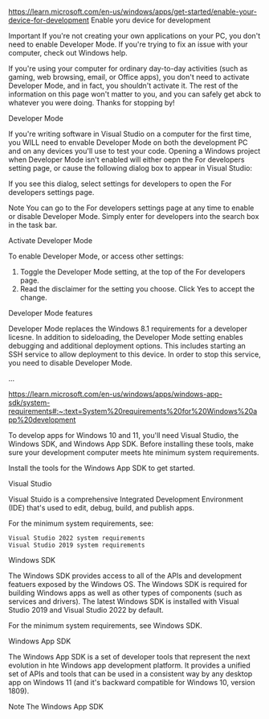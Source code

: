 https://learn.microsoft.com/en-us/windows/apps/get-started/enable-your-device-for-development
Enable yoru device for development

Important 
If you're not creating your own applications on your PC, you don't need to enable Developer Mode. If you're trying to fix an issue with your computer, check out Windows help.

If you're using your computer for ordinary day-to-day activities (such as gaming, web browsing, email, or Office apps), you don't need to activate Developer Mode, and in fact, you shouldn't activate it. The rest of the information on this page won't matter to you, and you can safely get abck to whatever you were doing. Thanks for stopping by!

Developer Mode

If you're writing software in Visual Studio on a computer for the first time, you WILL need to envable Developer Mode on both the development PC and on any devices you'll use to test your code. Opening a Windows project when Developer Mode isn't enabled will either oepn the For developers setting page, or cause the following dialog box to appear in Visual Studio:

If you see this dialog, select settings for developers to open the For developers settings page.

Note
You can go to the For developers settings page at any time to enable or disable Developer Mode. Simply enter for developers into the search box in the task bar.

Activate Developer Mode

To enable Developer Mode, or access other settings:

1. Toggle the Developer Mode setting, at the top of the For developers page.
2. Read the disclaimer for the setting you choose. Click Yes to accept the change.

Developer Mode features

Developer Mode replaces the Windows 8.1 requirements for a developer licesne. In addition to sideloading, the Developer Mode setting enables debugging and additional deployment options. This includes starting an SSH service to allow deployment to this device. In order to stop this service, you need to disable Developer Mode.

...

https://learn.microsoft.com/en-us/windows/apps/windows-app-sdk/system-requirements#:~:text=System%20requirements%20for%20Windows%20app%20development

To develop apps for Windows 10 and 11, you'll need Visual Studio, the Windows SDK, and Windows App SDK. Before installing these tools, make sure your development computer meets hte minimum system requirements.

Install the tools for the Windows App SDK to get started.

Visual Studio

Visual Stuido is a comprehensive Integrated Development Environment (IDE) that's used to edit, debug, build, and publish apps.

For the minimum system requirements, see:

    Visual Studio 2022 system requirements
    Visual Studio 2019 system requirements

Windows SDK

The Windows SDK provides access to all of the APIs and development featuers exposed by the Windows OS. The Windows SDK is required for building Windows apps as well as other types of components (such as services and drivers). The latest Windows SDK is installed with Visual Studio 2019 and Visual Studio 2022 by default.

For the minimum system requirements, see Windows SDK.

Windows App SDK 

The Windows App SDK is a set of developer tools that represent the next evolution in hte Windows app development platform. It provides a unified set of APIs and tools that can be used in a consistent way by any desktop app on Windows 11 (and it's backward compatible for Windows 10, version 1809).

Note
The Windows App SDK